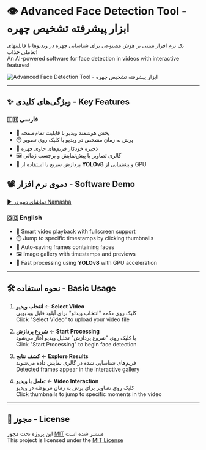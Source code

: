 # 👁️ Advanced Face Detection Tool - ابزار پیشرفته تشخیص چهره

یک نرم افزار مبتنی بر هوش مصنوعی برای شناسایی چهره در ویدیوها با قابلیتهای تعاملی جذاب!  
An AI-powered software for face detection in videos with interactive features!


![Advanced Face Detection Tool - ابزار پیشرفته تشخیص چهره](https://intellsoft.ir/%d9%86%d8%b1%d9%85%d8%a7%d9%81%d8%b2%d8%a7%d8%b1-%d8%aa%d8%b4%d8%ae%db%8c%d8%b5-%da%86%d9%87%d8%b1%d9%87-%d9%87%d9%88%d8%b4%d9%85%d9%86%d8%af%d8%8c-%d8%aa%d8%ad%d9%88%d9%84%db%8c-%d8%af%d8%b1/)

---

## ✨ ویژگی‌های کلیدی - Key Features

### 🇮🇷 فارسی
- 🎥 پخش هوشمند ویدیو با قابلیت تمام‌صفحه  
- ⏱️ پرش به زمان مشخص در ویدیو با کلیک روی تصویر  
- 📸 ذخیره خودکار فریم‌های حاوی چهره  
- 🖼️ گالری تصاویر با پیش‌نمایش و برچسب زمانی  
- 🚀 پردازش سریع با استفاده از **YOLOv8** و پشتیبانی از GPU


## 📽️ دموی نرم افزار - Software Demo  
[▶️ تماشای دمو در Namasha](https://www.namasha.com/v/Y6h35bq8)

### 🇬🇧 English
- 🎥 Smart video playback with fullscreen support  
- ⏱️ Jump to specific timestamps by clicking thumbnails  
- 📸 Auto-saving frames containing faces  
- 🖼️ Image gallery with timestamps and previews  
- 🚀 Fast processing using **YOLOv8** with GPU acceleration

---

## 🛠️ نحوه استفاده - Basic Usage

1. **انتخاب ویدیو** ← **Select Video**  
   کلیک روی دکمه "انتخاب ویدئو" برای آپلود فایل ویدیویی  
   Click "Select Video" to upload your video file

2. **شروع پردازش** ← **Start Processing**  
   با کلیک روی "شروع پردازش" تحلیل ویدیو آغاز می‌شود  
   Click "Start Processing" to begin face detection

3. **کشف نتایج** ← **Explore Results**  
   فریم‌های شناسایی شده در گالری نمایش داده می‌شوند  
   Detected frames appear in the interactive gallery

4. **تعامل با ویدیو** ← **Video Interaction**  
   کلیک روی تصاویر برای پرش به زمان مربوطه در ویدیو  
   Click thumbnails to jump to specific moments in the video

---

## 📜 مجوز - License  
این پروژه تحت مجوز [MIT](LICENSE) منتشر شده است  
This project is licensed under the [MIT License](LICENSE)
